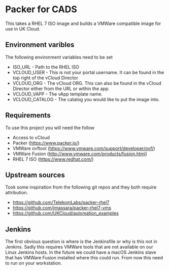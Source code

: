 # Packer for CADS

This takes a RHEL 7 ISO image and builds a VMWare compatible image for use in UK Cloud.

## Environment varibles

The following environment variables need to be set 

* ISO_URL - Path to the RHEL ISO
* VCLOUD_USER - This is not your portal username. It can be found in the top right of the vCloud Director
* VCLOUD_ORG - The vCloud ORG. This can also be found in the vCloud Director either from the URL or within the app.
* VCLOUD_VAPP - The vApp template name.
* VCLOUD_CATALOG - The catalog you would like to put the image into.


## Requirements

To use this project you will need the follow

* Access to vCloud
* Packer (https://www.packer.io/)
* VMWare ovftool (https://www.vmware.com/support/developer/ovf/)
* VMWare Fusion (http://www.vmware.com/products/fusion.html)
* RHEL 7 ISO (https://www.redhat.com/)


## Upstream sources

Took some inspiration from the following git repos and they both require attribution.

* https://github.com/TelekomLabs/packer-rhel7
* https://github.com/jmassara/packer-rhel7-vms
* https://github.com/UKCloud/automation_examples


## Jenkins

The first obvious question is where is the Jenkinsfile or why is this not in Jenkins. Sadly this requires VMWare tools that are not available on our Linux Jenkins hosts. In the future we could have a macOS Jenkins slave that has VMWare Fusion installed where this could run. From now this need to run on your workstation.
